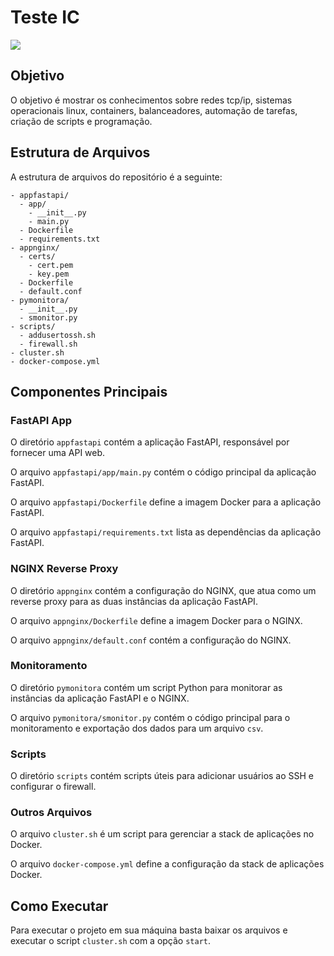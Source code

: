 # Teste IC

[<img src="https://img.shields.io/badge/linkedin-%230077B5.svg?&style=for-the-badge&logo=linkedin&logoColor=white" />](https://www.linkedin.com/in/matheusnatividade/)

## Objetivo

O objetivo é mostrar os conhecimentos sobre redes tcp/ip, sistemas operacionais linux, containers, balanceadores, automação de tarefas, criação de scripts e programação.

## Estrutura de Arquivos

A estrutura de arquivos do repositório é a seguinte:

```
- appfastapi/
  - app/
    - __init__.py
    - main.py
  - Dockerfile
  - requirements.txt
- appnginx/
  - certs/
    - cert.pem
    - key.pem
  - Dockerfile
  - default.conf
- pymonitora/
  - __init__.py
  - smonitor.py
- scripts/
  - addusertossh.sh
  - firewall.sh
- cluster.sh
- docker-compose.yml
```

## Componentes Principais

### FastAPI App

O diretório `appfastapi` contém a aplicação FastAPI, responsável por fornecer uma API web.

O arquivo `appfastapi/app/main.py` contém o código principal da aplicação FastAPI.

O arquivo `appfastapi/Dockerfile` define a imagem Docker para a aplicação FastAPI.

O arquivo `appfastapi/requirements.txt` lista as dependências da aplicação FastAPI.

### NGINX Reverse Proxy

O diretório `appnginx` contém a configuração do NGINX, que atua como um reverse proxy para as duas instâncias da aplicação FastAPI.

O arquivo `appnginx/Dockerfile` define a imagem Docker para o NGINX.

O arquivo `appnginx/default.conf` contém a configuração do NGINX.

### Monitoramento

O diretório `pymonitora` contém um script Python para monitorar as instâncias da aplicação FastAPI e o NGINX.

O arquivo `pymonitora/smonitor.py` contém o código principal para o monitoramento e exportação dos dados para um arquivo `csv`.

### Scripts

O diretório `scripts` contém scripts úteis para adicionar usuários ao SSH e configurar o firewall.

### Outros Arquivos

O arquivo `cluster.sh` é um script para gerenciar a stack de aplicações no Docker.

O arquivo `docker-compose.yml` define a configuração da stack de aplicações Docker.

## Como Executar

Para executar o projeto em sua máquina basta baixar os arquivos e executar o script `cluster.sh` com a opção `start`.
